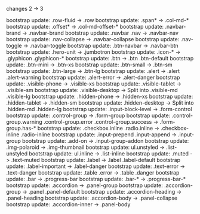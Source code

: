 
changes 2 -> 3

bootstrap update: .row-fluid ->  .row
bootstrap update: .span* ->  .col-md-*
bootstrap update: .offset* ->  .col-md-offset-*
bootstrap update: .navbar-brand ->  .navbar-brand
bootstrap update: .navbar .nav ->  .navbar-nav
bootstrap update: .nav-collapse ->  .navbar-collapse
bootstrap update: .nav-toggle ->  .navbar-toggle
bootstrap update: .btn-navbar ->  .navbar-btn
bootstrap update: .hero-unit ->  .jumbotron
bootstrap update: .icon-* ->  .glyphicon .glyphicon-*
bootstrap update: .btn ->  .btn .btn-default
bootstrap update: .btn-mini ->  .btn-xs
bootstrap update: .btn-small ->  .btn-sm
bootstrap update: .btn-large ->  .btn-lg
bootstrap update: .alert ->  .alert .alert-warning
bootstrap update: .alert-error ->  .alert-danger
bootstrap update: .visible-phone ->  .visible-xs
bootstrap update: .visible-tablet ->  .visible-sm
bootstrap update: .visible-desktop ->  Split into .visible-md .visible-lg
bootstrap update: .hidden-phone ->  .hidden-xs
bootstrap update: .hidden-tablet ->  .hidden-sm
bootstrap update: .hidden-desktop ->  Split into .hidden-md .hidden-lg
bootstrap update: .input-block-level ->  .form-control
bootstrap update: .control-group ->  .form-group
bootstrap update: .control-group.warning .control-group.error .control-group.success ->  .form-group.has-*
bootstrap update: .checkbox.inline .radio.inline ->  .checkbox-inline .radio-inline
bootstrap update: .input-prepend .input-append ->  .input-group
bootstrap update: .add-on ->  .input-group-addon
bootstrap update: .img-polaroid ->  .img-thumbnail
bootstrap update: ul.unstyled ->  .list-unstyled
bootstrap update: ul.inline ->  .list-inline
bootstrap update: .muted ->  .text-muted
bootstrap update: .label ->  .label .label-default
bootstrap update: .label-important ->  .label-danger
bootstrap update: .text-error ->  .text-danger
bootstrap update: .table .error ->  .table .danger
bootstrap update: .bar ->  .progress-bar
bootstrap update: .bar-* ->  .progress-bar-*
bootstrap update: .accordion ->  .panel-group
bootstrap update: .accordion-group ->  .panel .panel-default
bootstrap update: .accordion-heading ->  .panel-heading
bootstrap update: .accordion-body ->  .panel-collapse
bootstrap update: .accordion-inner ->  .panel-body
